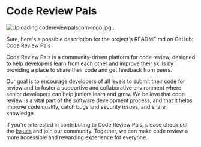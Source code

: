# Code Review Pals


![Uploading codereviewpalscom-logo.jpg…]()


Sure, here's a possible description for the project's README.md on GitHub:
Code Review Pals

Code Review Pals is a community-driven platform for code review, designed to help developers learn from each other and improve their skills by providing a place to share their code and get feedback from peers.

Our goal is to encourage developers of all levels to submit their code for review and to foster a supportive and collaborative environment where senior developers can help juniors learn and grow. We believe that code review is a vital part of the software development process, and that it helps improve code quality, catch bugs and security issues, and share knowledge.


If you're interested in contributing to Code Review Pals, please check out the [Issues](https://github.com/geeksesi/code-review-pals/issues) and join our community. Together, we can make code review a more accessible and rewarding experience for everyone.
